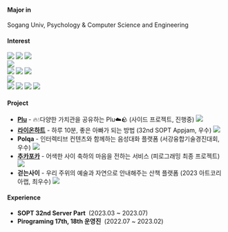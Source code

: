 
#### Major in 
Sogang Univ, Psychology & Computer Science and Engineering

#### Interest
 <img src="https://img.shields.io/badge/Java-007396?style=flat-square&logo=Java&logoColor=white"> <img src="https://img.shields.io/badge/C-00599C?style=flat-square&logo=C%2B%2B&logoColor=white"> <img src="https://img.shields.io/badge/python-3670A0?style=flat-square&logo=Python&logoColor=white">
<br>
<img src="https://img.shields.io/badge/Spring Boot-6DB33F?style=flat-sqaure&logo=Spring Boot&logoColor=white"> 
<br>
<img src="https://img.shields.io/badge/PostgreSQL-4169E1?style=flat-square&logo=PostgreSQL&logoColor=white"/> <img src="https://img.shields.io/badge/MySQL-4479A1?style=flat-sqaure&logo=MySQL&logoColor=white"> <img src="https://img.shields.io/badge/Redis-DC382D?style=flat-sqaure&logo=Redis&logoColor=white">
<br>
<img src="https://img.shields.io/badge/AWS-232F3E?style=flat-square&logo=AmazonAWS&logoColor=white"/>
<br>
<img src="https://img.shields.io/badge/Git-F05032?style=flat-sqaure&logo=Git&logoColor=white"> <img src="https://img.shields.io/badge/Github-181717?style=flat-sqaure&logo=Github&logoColor=white"> <img src="https://img.shields.io/badge/Github Actions-2088FF?style=flat-sqaure&logo=Github Actions&logoColor=white"> <img src="https://img.shields.io/badge/Docker-2496ED?style=flat-sqaure&logo=Docker&logoColor=white">
<br>

	  
#### Project

<ul>
	<li><a href="https://github.com/Team-Plu/Plu_Server"><b>Plu</b></a> - 🔥💧다양한 가치관을 공유하는 Plu☁️🪨 (사이드 프로젝트, 진행중)</a> <img src="https://img.shields.io/badge/Springboot-6DB33F?style=flat-sqaure&logo=Springboot&logoColor=white">
  <li><a href="https://github.com/sookyungg/LionHeart-Server"><b>라이온하트</b></a> - 하루 10분, 좋은 아빠가 되는 방법 (32nd SOPT Appjam, 우수)</a> <img src="https://img.shields.io/badge/Springboot-6DB33F?style=flat-sqaure&logo=Springboot&logoColor=white">
  <li><b>Polqa</b></a> - 인터렉티브 컨텐츠와 함께하는 음성대화 플랫폼 (서강융합기술경진대회, 우수)</a> <img src="https://img.shields.io/badge/NestJS-E0234E?style=flat-sqaure&logo=NestJS&logoColor=white">
  <li><a href="https://github.com/Piro17-Project-Birthday/Piro17-Project-Birthday">
    <b>추카포카</b></a> - 어색한 사이 축하의 마음을 전하는 서비스 (피로그래밍 최종 프로젝트)</a> <img src="https://img.shields.io/badge/django-%23092E20.svg?style=flat-sqaure&logo=django&logoColor=white"> 
  <li><b>걷는사이</b></a> - 우리 주위의 예술과 자연으로 안내해주는 산책 플랫폼 (2023 아트코리아랩, 최우수)</a> <img src="https://img.shields.io/badge/NestJS-E0234E?style=flat-sqaure&logo=NestJS&logoColor=white">
  
  
</ul>



#### Experience
<ul>
  
  <li> <b>SOPT 32nd Server Part </b>&nbsp;(2023.03 ~ 2023.07)
  <li> <b>Pirograming 17th, 18th 운영진 </b>&nbsp;(2022.07 ~ 2023.02)
<!--   <li> <b>구글 머신러닝 부트캠프</b>&nbsp;(2023.09 ~ 2023.11) -->
<!--   <li> <b>블록체인 연구실 BaSE Lab 학부연구생</b>&nbsp;(2022.09 ~ 2023.01) -->
</ul>
